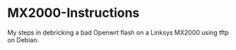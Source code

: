 # MX2000-Instructions
My steps in debricking a bad Openwrt flash on a Linksys MX2000 using tftp on Debian.
